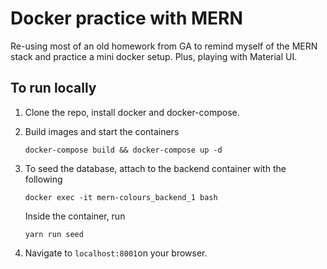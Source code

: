# Docker practice with MERN

Re-using most of an old homework from GA to remind myself of the MERN stack and practice a mini docker setup. Plus, playing with Material UI.

## To run locally

1. Clone the repo, install docker and docker-compose.

2. Build images and start the containers
    ```
    docker-compose build && docker-compose up -d
    ```

3. To seed the database, attach to the backend container with the following
    ```
    docker exec -it mern-colours_backend_1 bash
    ```

    Inside the container, run
    ```
    yarn run seed
    ```

4. Navigate to `localhost:8001`on your browser.